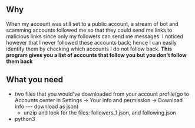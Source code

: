 ## Why

When my account was still set to a public account, a stream of bot and scamming accounts 
followed me so that they could send me links to malicious links since only my followers can 
send me messages. I noticed however that I never followed these accounts back; hence I can 
easily identify them by checking which accounts I do not follow back. **This program gives you 
a list of accounts that follow you but you don't follow them back**

## What you need

- two files that you would've downloaded from your account profile(go to Accounts center in 
  Settings -> Your info and permission -> Download info --- download as json)
  - unzip and look for the files: followers_1.json, and following.json
- python3